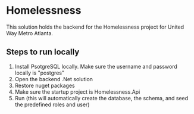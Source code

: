 # Homelessness
This solution holds the backend for the Homelessness project for United Way Metro Atlanta.

## Steps to run locally
1. Install PsotgreSQL locally. Make sure the username and password locally is "postgres"
2. Open the backend .Net solution
3. Restore nuget packages
4. Make sure the startup project is Homelessness.Api
5. Run (this will automatically create the database, the schema, and seed the predefined roles and user)
